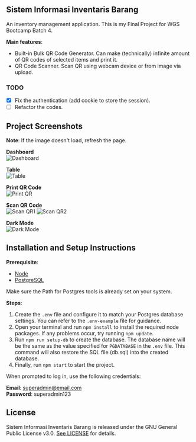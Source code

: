 ## Sistem Informasi Inventaris Barang

An inventory management application. This is my Final Project for WGS Bootcamp Batch 4.

**Main features**:

- Built-in Bulk QR Code Generator. Can make (technically) infinite amount of QR codes of selected items and print it.
- QR Code Scanner. Scan QR using webcam device or from image via upload.

### TODO

- [x] Fix the authentication (add cookie to store the session).
- [ ] Refactor the codes.

## Project Screenshots

**Note**: If the image doesn't load, refresh the page.

**Dashboard**<br>
![Dashboard](https://drive.google.com/uc?id=1yuC7Kiy_AFIaoQAMqnk9y1FYAPszi7DR)

**Table**<br>
![Table](https://drive.google.com/uc?id=18YWFAbevDwTxNy7UhvFXjiv1E0rsy7pR)

**Print QR Code**<br>
![Print QR](https://drive.google.com/uc?id=1I0q6t7GiUn5h0dgjI-2a0MkE_uCmk0GL)

**Scan QR Code**<br>
![Scan QR1](https://drive.google.com/uc?id=11UdorMEwZNs_lH8V_RS0gWUMO4wI7ND_)
![Scan QR2](https://drive.google.com/uc?id=1l_3E9EsYOuefDA6q-orAP_Bd_k8keb_9)

**Dark Mode**<br>
![Dark Mode](https://drive.google.com/uc?id=1ZNM_EChIzNhLK7KBfq3L3mvz7qRfYeW4)

## Installation and Setup Instructions

**Prerequisite**:

- [Node](https://nodejs.org/en/download/current)
- [PostgreSQL](https://www.postgresql.org/download/)

Make sure the Path for Postgres tools is already set on your system.

**Steps**:

1. Create the `.env` file and configure it to match your Postgres database settings. You can refer to the `.env-example` file for guidance.
2. Open your terminal and run `npm install` to install the required node packages. If any problems occur, try running `npm update`.
3. Run `npm run setup-db` to create the database. The database name will be the same as the value specified for `PGDATABASE` in the `.env` file. This command will also restore the SQL file (db.sql) into the created database.
4. Finally, run `npm start` to start the project.

When prompted to log in, use the following credentials:

**Email**: superadmin@email.com<br>
**Password**: superadmin123

## License

Sistem Informasi Inventaris Barang is released under the GNU General Public License v3.0. [See LICENSE](https://github.com/savareyhano/Sistem-Informasi-Inventaris-Barang/blob/main/LICENSE) for details.
